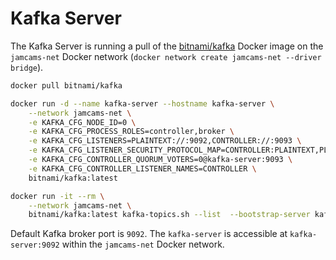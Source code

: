 # Kafka Server

The Kafka Server is running a pull of the [bitnami/kafka](https://hub.docker.com/r/bitnami/kafka) Docker image on the `jamcams-net` Docker network (`docker network create jamcams-net --driver bridge`).

```bash
docker pull bitnami/kafka

docker run -d --name kafka-server --hostname kafka-server \
    --network jamcams-net \
    -e KAFKA_CFG_NODE_ID=0 \
    -e KAFKA_CFG_PROCESS_ROLES=controller,broker \
    -e KAFKA_CFG_LISTENERS=PLAINTEXT://:9092,CONTROLLER://:9093 \
    -e KAFKA_CFG_LISTENER_SECURITY_PROTOCOL_MAP=CONTROLLER:PLAINTEXT,PLAINTEXT:PLAINTEXT \
    -e KAFKA_CFG_CONTROLLER_QUORUM_VOTERS=0@kafka-server:9093 \
    -e KAFKA_CFG_CONTROLLER_LISTENER_NAMES=CONTROLLER \
    bitnami/kafka:latest

docker run -it --rm \
    --network jamcams-net \
    bitnami/kafka:latest kafka-topics.sh --list  --bootstrap-server kafka-server:9092
```

Default Kafka broker port is `9092`.
The `kafka-server` is accessible at `kafka-server:9092` within the `jamcams-net` Docker network.
